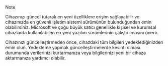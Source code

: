   > [!NOTE]
  > Cihazınızı güncel tutarak en yeni özelliklere erişim sağlayabilir ve cihazınızda en güvenli işletim sistemi sürümünün bulunduğundan emin olabilirsiniz. Microsoft ve çoğu büyük satıcı genellikle kişisel ve kurumsal cihazlarda kullanılabilen en yeni yazılım sürümlerinin çalıştırılmasını önerir.

Cihazınızı güncelleştirmeden önce, cihazdaki tüm bilgileri yedeklediğinizden emin olun. Yedekleme yapmak güncelleştirmelerde kesinti olması durumunda verilerinizi kurtarmanıza veya bilgilerinizi yeni bir cihaza aktarmanıza yardımcı olabilir. 


<!--HONumber=Dec16_HO3-->


